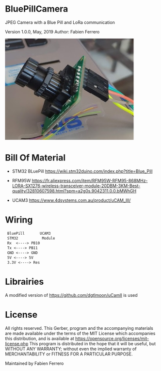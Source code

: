 # BluePillCamera
JPEG Camera with a Blue Pill and LoRa communication

Version 1.0.0, May, 2019
Author: Fabien Ferrero

<img src="https://github.com/FabienFerrero/BluePillCamera/blob/master/doc/UCAM3.jpg">


# Bill Of Material


* STM32 BLuePill
https://wiki.stm32duino.com/index.php?title=Blue_Pill


* RFM95W
https://fr.aliexpress.com/item/RFM95W-RFM95-868MHz-LORA-SX1276-wireless-transceiver-module-20DBM-3KM-Best-quality/32810607598.html?spm=a2g0s.9042311.0.0.bMWhGH

* UCAM3
https://www.4dsystems.com.au/product/uCAM_III/


# Wiring

```
 BluePill       UCAM3 
 STM32           Module
 Rx  <----> PB10
 Tx <----> PB11
 GND <----> GND
 5V <----> 5V
 3.3V <----> Res

 ```

# Librairies

A modified version of https://github.com/dgtlmoon/uCamII is used

# License

All rights reserved. This Gerber, program and the accompanying materials are made available under the terms of the MIT License which accompanies this distribution, and is available at https://opensource.org/licenses/mit-license.php
This program is distributed in the hope that it will be useful, but WITHOUT ANY WARRANTY; without even the implied warranty of MERCHANTABILITY or FITNESS FOR A PARTICULAR PURPOSE.

Maintained by Fabien Ferrero
